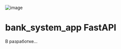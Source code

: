 ![image](https://i.ibb.co/gbybxDGG/IMG-20250426-135831.jpg)

# bank_system_app FastAPI

В разработке...
